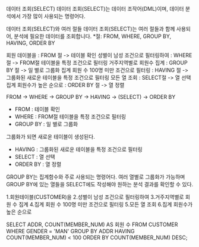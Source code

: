 데이터 조회(SELECT)
데이터 조회(SELECT)는 데이터 조작어(DML)이며,
데이터 분석에서 가장 많이 사용되는 명령어다. 

데이터 조회(SELECT)와 여러 절들
데이터 조회(SELECT)는 여러 절들과 함께 사용되어, 분석에 필요한 데이터를 조회합니다. 
*절: FROM, WHERE, GROUP BY, HAVING, ORDER BY

회원 데이블을 : FROM 절 -> 테이블 확인
성별이 남성 조건으로 필터링하여 : WHERE 절 -> FROM절 테이블을 특정 조건으로 필터링
거주지역별로 회원수 집계 : GROUP BY 절 -> 일 별로 그룹화
집계 회원 수 100명 미만 조건으로 필터링 : HAVING 절 -> 그룹화된 새로운 테이블을 특정 조건으로 필터링
모든 열 조회 : SELECT절 -> 열 선택
집계 회원수가 높은 순으로 : ORDER BY 절 -> 열 정렬

FROM -> WHERE -> GROUP BY -> HAVING -> (SELECT) -> ORDER BY
- FROM : 테이블 확인
- WHERE : FROM절 테이블을 특정 조건으로 필터링
- GROUP BY : 일 별로 그룹화

그룹화가 되면 새로운 테이블이 생성된다. 

- HAVING : 그룹화된 새로운 테이블을 특정 조건으로 필터링
- SELECT : 열 선택
- ORDER BY : 열 정렬

GROUP BY는 집계함수와 주로 사용되는 명령어다. 
여러 열별로 그룹화가 가능하며
GROUP BY에 있는 열들을 SELECT에도 작성해야 원하는 분석 결과를 확인할 수 있다. 

1.회원테이블(CUSTOMER)을
2.성별이 남성 조건으로 필터링하여
3.거주지역별로 회원 수 집계
4.집계 회원 수 100명 미만 조건으로 필터링
5.모든 열 조회
6.집계 회원수가 높은 순으로

SELECT ADDR, COUNT(MEMBER_NUM) AS 회원 수
FROM CUSTOMER
WHERE GENDER = 'MAN'
GROUP BY ADDR 
HAVING COUNT(MEMBER_NUM) < 100
ORDER BY COUNT(MEMBER_NUM) DESC;